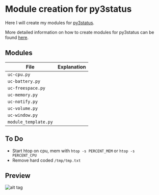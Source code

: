 # Module creation for py3status
Here I will create my modules 
for [py3status](https://github.com/ultrabug/py3status).

More detailed information on how to create modules for py3status can be found
[here](https://github.com/ultrabug/py3status/wiki/Write-your-own-modules).

## Modules

File  | Explanation
-------- | -----------
`uc-cpu.py` | 
`uc-battery.py` | 
`uc-freespace.py` | 
`uc-memory.py` | 
`uc-notify.py` | 
`uc-volume.py` |
`uc-window.py` | 
`module_template.py` | 

## To Do
* Start htop on cpu, mem with `htop -s PERCENT_MEM` or `htop -s PERCENT_CPU` 
* Remove hard coded `/tmp/tmp.txt`

## Preview
![alt tag](http://i.imgur.com/yHqFVu9.gif)
